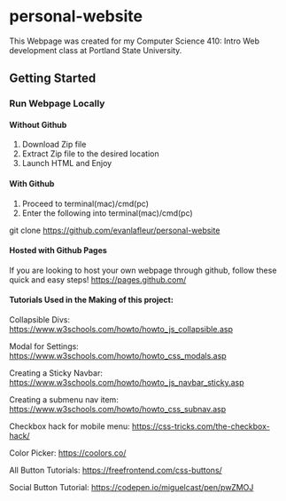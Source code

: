 # personal-website
This Webpage was created for my Computer Science 410: Intro Web development class at Portland State University.

## Getting Started

### Run Webpage Locally

#### Without Github
 1. Download Zip file 
 2. Extract Zip file to the desired location
 3. Launch HTML and Enjoy

#### With Github
1. Proceed to terminal(mac)/cmd(pc)
2. Enter the following into terminal(mac)/cmd(pc)

git clone https://github.com/evanlafleur/personal-website

#### Hosted with Github Pages
If you are looking to host your own webpage through github, follow these quick and easy steps!
https://pages.github.com/

#### Tutorials Used in the Making of this project:
Collapsible Divs: https://www.w3schools.com/howto/howto_js_collapsible.asp

Modal for Settings: https://www.w3schools.com/howto/howto_css_modals.asp

Creating a Sticky Navbar: https://www.w3schools.com/howto/howto_js_navbar_sticky.asp

Creating a submenu nav item: https://www.w3schools.com/howto/howto_css_subnav.asp

Checkbox hack for mobile menu: https://css-tricks.com/the-checkbox-hack/

Color Picker: https://coolors.co/ 

All Button Tutorials: https://freefrontend.com/css-buttons/

Social Button Tutorial: https://codepen.io/miguelcast/pen/pwZMOJ


